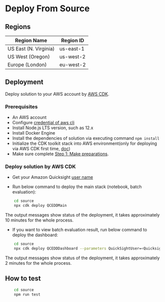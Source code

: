 
# Deploy From Source

## Regions

| Region Name | Region ID |
|----------|--------|
| US East (N. Virginia) | us-east-1 |
| US West (Oregon) | us-west-2 |
| Europe (London) | eu-west-2 |

## Deployment

Deploy solution to your AWS account by [AWS CDK](https://docs.aws.amazon.com/cdk/v2/guide/home.html).
### Prerequisites

- An AWS account
- Configure [credential of aws cli](https://docs.aws.amazon.com/cli/latest/userguide/getting-started-quickstart.html)
- Install Node.js LTS version, such as 12.x
- Install Docker Engine
- Install the dependencies of solution via executing command `npm install`
- Initialize the CDK toolkit stack into AWS environment(only for deploying via AWS CDK first time, [doc](https://docs.aws.amazon.com/cdk/v2/guide/getting_started.html#getting_started_install))
- Make sure complete [Step 1: Make preparations](https://awslabs.github.io/quantum-computing-exploration-for-drug-discovery-on-aws/en/deployment/#step-1-make-preparations).

### Deploy solution by AWS CDK
   
   * Get your Amazon Quicksight [user name](https://us-east-1.quicksight.aws.amazon.com/sn/admin#)

   * Run below command to deploy the main stack (notebook, batch evaluation):

```sh
    cd source
    npx cdk deploy QCEDDMain  
```

The output messages show status of the deployment, it takes approximately 10 minutes for the whole process.

   * If you want to view batch evaluation result, run below command to deploy the dashboard:

```sh
    cd source
    npx cdk deploy QCEDDDashboard --parameters QuickSightUser=<Quicksight username>
```

The output messages show status of the deployment, it takes approximately 2 minutes for the whole process.


## How to test

```sh
    cd source
    npm run test
```
